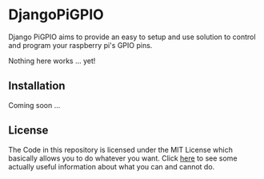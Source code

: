 # DjangoPiGPIO
Django PiGPIO aims to provide an easy to setup and use solution to control and program your raspberry pi's GPIO pins.

Nothing here works ... yet!

## Installation
Coming soon ...


## License
The Code in this repository is licensed under the MIT License which basically allows you to do whatever you want.
Click [here](https://github.com/vabene1111/Django-PiGPIO/blob/master/LICENSE.md) to see some actually useful information 
about what you can and cannot do.